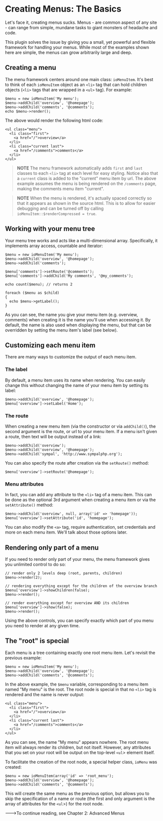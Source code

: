 Creating Menus: The Basics
==========================

Let's face it, creating menus sucks. Menus - are common aspect of any
site - can range from simple, mundane tasks to giant monsters of headache
and code.

This plugin solves the issue by giving you a small, yet powerful and flexible
framework for handling your menus. While most of the examples shown here
are simple, the menus can grow arbitrarily large and deep.

Creating a menu
---------------

The menu framework centers around one main class: `ioMenuItem`. It's best
to think of each `ioMenuItem` object as an `<li>` tag that can hold children
objects (`<li>` tags that are wrapped in a `<ul>` tag). For example:

    $menu = new ioMenuItem('My menu');
    $menu->addChild('overview', '@homepage');
    $menu->addChild('comments', '@comments');
    echo $menu->render();

The above would render the following html code:

    <ul class="menu">
      <li class="first">
        <a href="/">overview</a>
      </li>
      <li class="current last">
        <a href="/comments">comments</a>
      </li>
    </ul>

>**NOTE**
>The menu framework automatically adds `first` and `last` classes to each
>`<li>` tag at each level for easy styling. Notice also that a `current`
>class is added to the "current" menu item by url. The above example assumes
>the menu is being rendered on the `/comments` page, making the comments
>menu item "current".

>**NOTE**
>When the menu is rendered, it's actually spaced correctly so that it appears
>as shown in the source html. This is to allow for easier debugging and can
>be turned off by calling `ioMenuItem::$renderCompressed = true`.

Working with your menu tree
---------------------------

Your menu tree works and acts like a multi-dimensional array. Specifically,
it implements array access, countable and iterator: 

    $menu = new ioMenuItem('My menu');
    $menu->addChild('overview', '@homepage');
    $menu->addChild('comments');
    
    $menu['comments']->setRoute('@comments');
    $menu['comments']->addChild('My comments', '@my_comments');
    
    echo count($menu); // returns 2

    foreach ($menu as $child)
    {
      echo $menu->getLabel();
    }

As you can see, the name you give your menu item (e.g. overview, comments)
when creating it is the name you'll use when accessing it. By default,
the name is also used when displaying the menu, but that can be overridden
by setting the menu item's label (see below).

Customizing each menu item
--------------------------

There are many ways to customize the output of each menu item.

### The label

By default, a menu item uses its name when rendering. You can easily
change this without changing the name of your menu item by setting its label:

    $menu->addChild('overview', '@homepage');
    $menu['overview']->setLabel('Home');

### The route

When creating a new menu item (via the constructor or via `addChild()`),
the second argument is the route, or url to your menu item. If a menu
isn't given a route, then text will be output instead of a link:

    $menu->addChild('overview');
    $menu->addChild('overview', '@homepage');
    $menu->addChild('sympal', 'http://www.sympalphp.org');

You can also specify the route after creation via the `setRoute()` method:

    $menu['overview']->setRoute('@homepage');

### Menu attributes

In fact, you can add any attribute to the `<li>` tag of a menu item. This
can be done as the optional 3rd argument when creating a menu item or
via the `setAttribute()` method:

    $menu->addChild('overview', null, array('id' => 'homepage'));
    $menu['overview']->setAttribute('id', 'homepage');

You can also modify the `<a>` tag, require authentication, set credentials
and more on each menu item. We'll talk about those options later.

Rendering only part of a menu
-----------------------------

If you need to render only part of your menu, the menu framework gives
you unlimited control to do so:

    // render only 2 levels deep (root, parents, children)
    $menu->render(2);

    // rendering everything except for the children of the overview branch
    $menu['overview']->showChildren(false);
    $menu->render();

    // render everything except for overview AND its children
    $menu['overview']->show(false);
    $menu->render();

Using the above controls, you can specify exactly which part of you menu
you need to render at any given time.

The "root" is special
---------------------

Each menu is a tree containing exactly one root menu item. Let's revisit
the previous example:

    $menu = new ioMenuItem('My menu');
    $menu->addChild('overview', '@homepage');
    $menu->addChild('comments', '@comments');

In the above example, the `$menu` variable, corresponding to a menu item
named "My menu" is the root. The root node is special in that no `<li>`
tag is rendered and the name is never output:

    <ul class="menu">
      <li class="first">
        <a href="/">overview</a>
      </li>
      <li class="current last">
        <a href="/comments">comments</a>
      </li>
    </ul>

As you can see, the name "My menu" appears nowhere. The root menu item
will always render its children, but not itself. However, any attributes
that you set on your root will be output on the top-level `<ul`> element
itself.

To facilitate the creation of the root node, a special helper class, `ioMenu`
was created:

    $menu = new ioMenuItem(array('id' => 'root_menu');
    $menu->addChild('overview', '@homepage');
    $menu->addChild('comments', '@comments');

This will create the same menu as the previous option, but allows you to
skip the specification of a name or route (the first and only argument
is the array of attributes for the `<ul`>) for the root node.

--->To continue reading, see Chapter 2: Advanced Menus